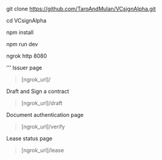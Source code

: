 git clone https://github.com/TaroAndMulan/VCsignAlpha.git

cd VCsignAlpha

npm install

npm run dev

ngrok http 8080


''' 
Issuer page

> [ngrok_url]/ 

Draft and Sign a contract 

> [ngrok_url]/draft

Document authentication page 

> [ngrok_url]/verify

Lease status page

> [ngrok_url]/lease
```


